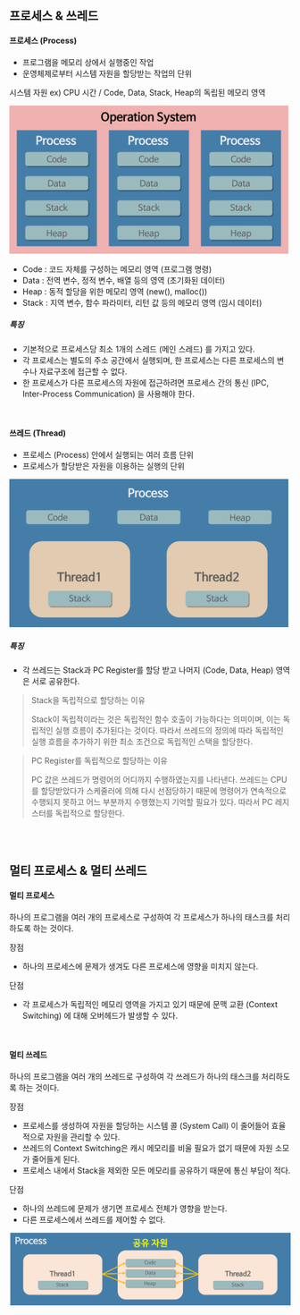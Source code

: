 ## 프로세스 & 쓰레드
#### 프로세스 (Process)
- 프로그램을 메모리 상에서 실행중인 작업
- 운영체제로부터 시스템 자원을 할당받는 작업의 단위

시스템 자원 ex) CPU 시간 / Code, Data, Stack,  Heap의 독립된 메모리 영역  

<img src="../img/process.png" width="500">

- Code : 코드 자체를 구성하는 메모리 영역 (프로그램 명령)
- Data : 전역 변수, 정적 변수, 배열 등의 영역 (초기화된 데이터)
- Heap : 동적 할당을 위한 메모리 영역 (new(), malloc())
- Stack : 지역 변수, 함수 파라미터, 리턴 값 등의 메모리 영역 (임시 데이터)

##### 특징
- 기본적으로 프로세스당 최소 1개의 스레드 (메인 스레드) 를 가지고 있다.
- 각 프로세스는 별도의 주소 공간에서 실행되며, 한 프로세스는 다른 프로세스의 변수나 자료구조에 접근할 수 없다.
- 한 프로세스가 다른 프로세스의 자원에 접근하려면 프로세스 간의 통신 (IPC, Inter-Process Communication) 을 사용해야 한다.

<br />

#### 쓰레드 (Thread)
- 프로세스 (Process) 안에서 실행되는 여러 흐름 단위
- 프로세스가 할당받은 자원을 이용하는 실행의 단위
  
<img src="../img/thread.png" width="500">

##### 특징
- 각 쓰레드는 Stack과 PC Register를 할당 받고 나머지 (Code, Data, Heap) 영역은 서로 공유한다.
> Stack을 독립적으로 할당하는 이유  
>
> Stack이 독립적이라는 것은 독립적인 함수 호출이 가능하다는 의미이며, 이는 독립적인 실행 흐름이 추가된다는 것이다. 따라서 쓰레드의 정의에 따라 독립적인 실행 흐름을 추가하기 위한 최소 조건으로 독립적인 스택을 할당한다.

> PC Register를 독립적으로 할당하는 이유  
>
> PC 값은 쓰레드가 명령어의 어디까지 수행하였는지를 나타낸다. 쓰레드는 CPU를 할당받았다가 스케줄러에 의해 다시 선점당하기 때문에 명령어가 연속적으로 수행되지 못하고 어느 부분까지 수행했는지 기억할 필요가 있다. 따라서 PC 레지스터를 독립적으로 할당한다.
  
<br />
<br />
  
## 멀티 프로세스 & 멀티 쓰레드
#### 멀티 프로세스
하나의 프로그램을 여러 개의 프로세스로 구성하여 각 프로세스가 하나의 태스크를 처리하도록 하는 것이다.

장점
- 하나의 프로세스에 문제가 생겨도 다른 프로세스에 영향을 미치지 않는다.
  
단점
- 각 프로세스가 독립적인 메모리 영역을 가지고 있기 때문에 문맥 교환 (Context Switching) 에 대해 오버헤드가 발생할 수 있다.

<br />

#### 멀티 쓰레드
하나의 프로그램을 여러 개의 쓰레드로 구성하여 각 쓰레드가 하나의 태스크를 처리하도록 하는 것이다.

장점
- 프로세스를 생성하여 자원을 할당하는 시스템 콜 (System Call) 이 줄어들어 효율적으로 자원을 관리할 수 있다.
- 쓰레드의 Context Switching은 캐시 메모리를 비울 필요가 없기 때문에 자원 소모가 줄어들게 된다.
- 프로세스 내에서 Stack을 제외한 모든 메모리를 공유하기 때문에 통신 부담이 적다.
  
단점
- 하나의 쓰레드에 문제가 생기면 프로세스 전체가 영향을 받는다.
- 다른 프로세스에서 쓰레드를 제어할 수 없다.

<img src="../img/multi-thread.png" width="800">
